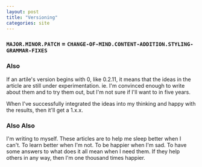 ```yaml
---
layout: post
title: "Versioning"
categories: site
---
```


### `MAJOR.MINOR.PATCH` = `CHANGE-OF-MIND.CONTENT-ADDITION.STYLING-GRAMMAR-FIXES`

### Also

If an artile's version begins with 0, like 0.2.11, it means that the ideas in the article are still under experimentation.
ie. I'm convinced enough to write about them and to try them out, but I'm not sure if I'll want to in five years.

When I've successfully integrated the ideas into my thinking and happy with the results, then it'll get a 1.x.x.

### Also Also

I'm writing to myself. These articles are to help me sleep better when I can't. To learn better when I'm not.
To be happier when I'm sad. To have some answers to what does it all mean when I need them.
If they help others in any way, then I'm one thousand times happier.
